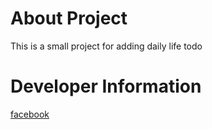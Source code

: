 # About Project 
This is a small project for adding daily life todo

# Developer Information
[facebook](https://www.facebook.com/aniksarker1612)
